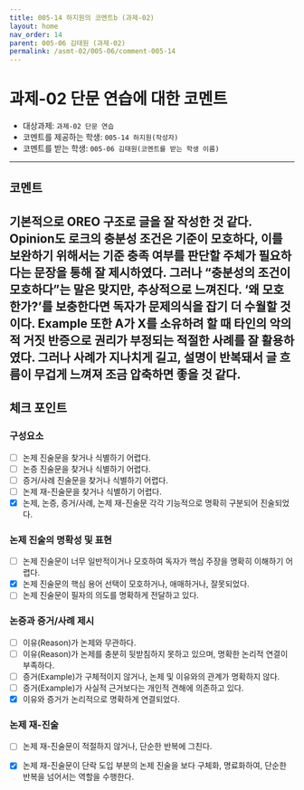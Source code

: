 ```yaml
---
title: 005-14 하지원의 코멘트b (과제-02) 
layout: home
nav_order: 14
parent: 005-06 김태원 (과제-02)
permalink: /asmt-02/005-06/comment-005-14
---
```


# 과제-02 단문 연습에 대한 코멘트

- 대상과제: `과제-02 단문 연습`
- 코멘트를 제공하는 학생: `005-14 하지원(작성자)` 
- 코멘트를 받는 학생: `005-06 김태원(코멘트를 받는 학생 이름)` 

---

## 코멘트

기본적으로 OREO 구조로 글을 잘 작성한 것 같다. Opinion도 로크의 충분성 조건은 기준이 모호하다, 이를 보완하기 위해서는 기준 충족 여부를 판단할 주체가 필요하다는 문장을 통해 잘 제시하였다. 그러나 “충분성의 조건이 모호하다”는 말은 맞지만, 추상적으로 느껴진다. ‘왜 모호한가?’를 보충한다면 독자가 문제의식을 잡기 더 수월할 것이다. Example 또한 A가 X를 소유하려 할 때 타인의 악의적 거짓 반증으로 권리가 부정되는 적절한 사례를 잘 활용하였다. 그러나 사례가 지나치게 길고, 설명이 반복돼서 글 흐름이 무겁게 느껴져 조금 압축하면 좋을 것 같다.
---

## 체크 포인트

### **구성요소**
- [ ] 논제 진술문을 찾거나 식별하기 어렵다.
- [ ] 논증 진술문을 찾거나 식별하기 어렵다.
- [ ] 증거/사례 진술문을 찾거나 식별하기 어렵다.
- [ ] 논제 재-진술문을 찾거나 식별하기 어렵다.
- [x] 논제, 논증, 증거/사례, 논제 재-진술문 각각 기능적으로 명확히 구분되어 진술되었다.

### **논제 진술의 명확성 및 표현**  
- [ ] 논제 진술문이 너무 일반적이거나 모호하여 독자가 핵심 주장을 명확히 이해하기 어렵다.  
- [x] 논제 진술문의 핵심 용어 선택이 모호하거나, 애매하거나, 잘못되었다.  
- [ ] 논제 진술문이 필자의 의도를 명확하게 전달하고 있다.  

### **논증과 증거/사례 제시**  
- [ ] 이유(Reason)가 논제와 무관하다.
- [ ] 이유(Reason)가 논제를 충분히 뒷받침하지 못하고 있으며, 명확한 논리적 연결이 부족하다.  
- [ ] 증거(Example)가 구체적이지 않거나, 논제 및 이유와의 관계가 명확하지 않다. 
- [ ] 증거(Example)가 사실적 근거보다는 개인적 견해에 의존하고 있다.  
- [x] 이유와 증거가 논리적으로 명확하게 연결되었다.  

### **논제 재-진술**  
- [ ] 논제 재-진술문이 적절하지 않거나, 단순한 반복에 그친다.   
- [x] 논제 재-진술문이 단락 도입 부분의 논제 진술을 보다 구체화, 명료화하여, 단순한 반복을 넘어서는 역할을 수행한다.  

